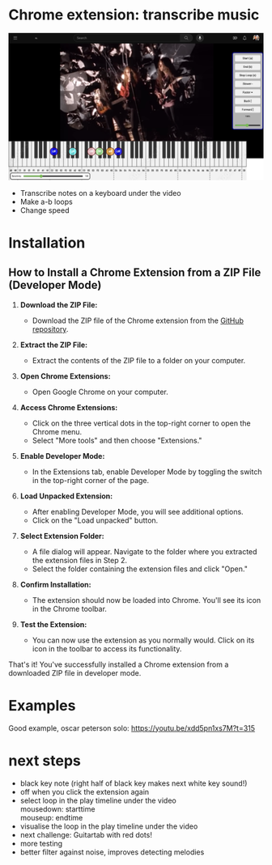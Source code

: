 # Chrome extension: transcribe music

![Screenshot](assets/screenshot2.png)

- Transcribe notes on a keyboard under the video 
- Make a-b loops
- Change speed

# Installation

## How to Install a Chrome Extension from a ZIP File (Developer Mode)

1. **Download the ZIP File:**
   - Download the ZIP file of the Chrome extension from the [GitHub repository](link-to-github-repo).

2. **Extract the ZIP File:**
   - Extract the contents of the ZIP file to a folder on your computer.

3. **Open Chrome Extensions:**
   - Open Google Chrome on your computer.

4. **Access Chrome Extensions:**
   - Click on the three vertical dots in the top-right corner to open the Chrome menu.
   - Select "More tools" and then choose "Extensions."

5. **Enable Developer Mode:**
   - In the Extensions tab, enable Developer Mode by toggling the switch in the top-right corner of the page.

6. **Load Unpacked Extension:**
   - After enabling Developer Mode, you will see additional options.
   - Click on the "Load unpacked" button.

7. **Select Extension Folder:**
   - A file dialog will appear. Navigate to the folder where you extracted the extension files in Step 2.
   - Select the folder containing the extension files and click "Open."

8. **Confirm Installation:**
   - The extension should now be loaded into Chrome. You'll see its icon in the Chrome toolbar.

9. **Test the Extension:**
   - You can now use the extension as you normally would. Click on its icon in the toolbar to access its functionality.

That's it! You've successfully installed a Chrome extension from a downloaded ZIP file in developer mode.

# Examples

Good example, oscar peterson solo:
https://youtu.be/xdd5pn1xs7M?t=315

# next steps

- black key note (right half of black key makes next white key sound!)
- off when you click the extension again
- select loop in the play timeline under the video  
mousedown: starttime  
mouseup: endtime  
- visualise the loop in the play timeline under the video  
- next challenge: Guitartab with red dots!
- more testing  
- better filter against noise, improves detecting melodies